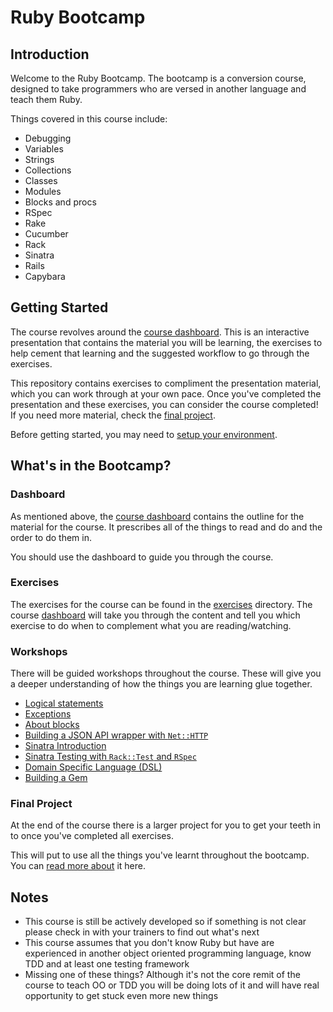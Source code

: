 # Ruby Bootcamp


## Introduction

Welcome to the Ruby Bootcamp. The bootcamp is a conversion course, designed to take programmers who are versed in another language and teach them Ruby.

Things covered in this course include:

* Debugging
* Variables
* Strings
* Collections
* Classes
* Modules
* Blocks and procs
* RSpec
* Rake
* Cucumber
* Rack
* Sinatra
* Rails
* Capybara

## Getting Started

The course revolves around the [course dashboard](http://prezi.com/adnfktg98mli/?utm_campaign=share&utm_medium=copy&rc=ex0share). This is an interactive presentation that contains the material you will be learning, the exercises to help cement that learning and the suggested workflow to go through the exercises.

This repository contains exercises to compliment the presentation material, which you can work through at your own pace. Once you've completed the presentation and these exercises, you can consider the course completed! If you need more material, check the [final project](project/readme.md).

Before getting started, you may need to [setup your environment](environment.md).


## What's in the Bootcamp?


### Dashboard

As mentioned above, the [course dashboard](http://prezi.com/adnfktg98mli/?utm_campaign=share&utm_medium=copy&rc=ex0share) contains the outline for the material for the course. It prescribes all of the things to read and do and the order to do them in.

You should use the dashboard to guide you through the course.


### Exercises

The exercises for the course can be found in the [exercises](./exercises) directory. The course [dashboard](#dashboard) will take you through the content and tell you which exercise to do when to complement what you are reading/watching.


### Workshops

There will be guided workshops throughout the course. These will give you a deeper understanding of how the things you are learning glue together.

* [Logical statements](workshops/logical-statements/readme.md)
* [Exceptions](workshops/exceptions/readme.md)
* [About blocks](workshops/about-blocks/readme.md)
* [Building a JSON API wrapper with `Net::HTTP`](workshops/json-api-wrapper/readme.md)
* [Sinatra Introduction](workshops/sinatra)
* [Sinatra Testing with `Rack::Test` and `RSpec`](workshops/rack-test/readme.md)
* [Domain Specific Language (DSL)](workshops/domain-specific-language/readme.md)
* [Building a Gem](workshops/building-a-gem/readme.md)


### Final Project

At the end of the course there is a larger project for you to get your teeth in to once you've completed all exercises.

This will put to use all the things you've learnt throughout the bootcamp. You can [read more about]((project/readme.md)) it here.


## Notes

* This course is still be actively developed so if something is not clear please check in with your trainers to find out what's next
* This course assumes that you don't know Ruby but have are experienced in another object oriented programming language, know TDD and at least one testing framework
* Missing one of these things? Although it's not the core remit of the course to teach OO or TDD you will be doing lots of it and will have real opportunity to get stuck even more new things
